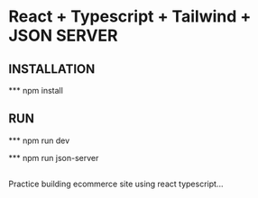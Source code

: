 # React + Typescript + Tailwind + JSON SERVER

## INSTALLATION
*** npm install

## RUN
*** npm run dev

*** npm run json-server

##
Practice building ecommerce site using react typescript... 
